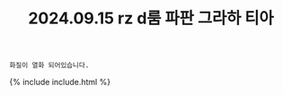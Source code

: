 ﻿---
title: 2024.09.15 rz d룸 파판 그라하 티아
categories: [2024, 스튜디오, 코스프레]
comments: false
model: [
    "rzd240915_GoNYang_S2_cos",
]
thumbnail: assets/img/2024/09-15/고냥어/thumb.jpg
---

`화질이 열화 되어있습니다.`

{% include include.html %}
